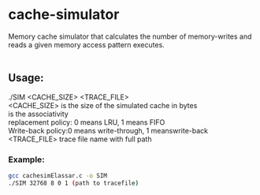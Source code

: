 # cache-simulator
Memory cache simulator that calculates the number of memory-writes and reads a given memory access pattern executes.
<br /><br />
## Usage: <br />
./SIM <CACHE_SIZE> <ASSOC> <REPLACEMENT><WB><TRACE_FILE> <br/>
<CACHE_SIZE> is the size of the simulated cache in bytes <br/>
<ASSOC> is the associativity <br/>
<REPLACEMENT> replacement policy: 0 means LRU, 1 means FIFO <br/>
<WB> Write-back policy:0 means write-through, 1 meanswrite-back <br/>
<TRACE_FILE> trace file name with full path <br/>
### Example: <br />
```bash
gcc cachesimElassar.c -o SIM
./SIM 32768 8 0 1 (path to tracefile)
```
